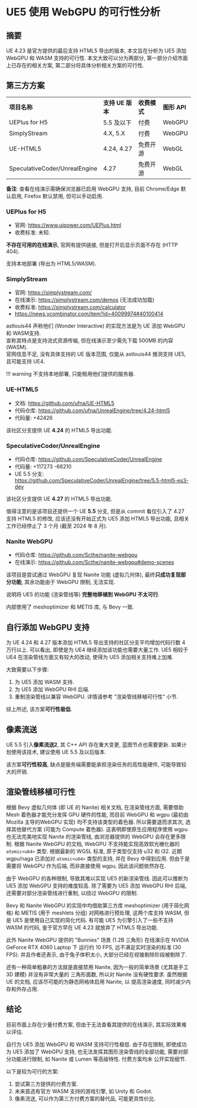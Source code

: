 # UE5 使用 WebGPU 的可行性分析

## 摘要

UE 4.23 是官方提供的最后支持 HTML5 导出的版本, 本文旨在分析为 UE5 添加 WebGPU 和 WASM 支持的可行性. 本文大致可以分为两部分, 第一部分介绍市面上已存在的相关方案, 第二部分将具体分析相关方案的可行性.

## 第三方方案

|                               |                  |              |              |
|-------------------------------|------------------|--------------|--------------|
| **项目名称**                  | **支持 UE 版本** | **收费模式** | **图形 API** |
| UEPlus for H5                 | 5.5 及以下       | 付费         | WebGPU       |
| SimplyStream                  | 4.X, 5.X         | 付费         | WebGPU       |
| UE-HTML5                      | 4.24, 4.27       | 免费开源     | WebGL        |
| SpeculativeCoder/UnrealEngine | 4.27             | 免费开源     | WebGL        |

**备注**: 查看在线演示需确保浏览器已启用 WebGPU 支持, 目前 Chrome/Edge 默认启用, Firefox 默认禁用,  但可以手动启用.

### UEPlus for H5

- 官网: <https://www.uipower.com/UEPlus.html>
- 收费标准: 未知.

**不存在可用的在线演示**, 官网有提供链接, 但是打开后显示页面不存在 (HTTP 404).

支持本地部署 (导出为 HTML5/WASM).

### SimplyStream

- 官网: <https://simplystream.com/>
- 在线演示: <https://simplystream.com/demos> (无法成功加载)
- 收费标准: <https://simplystream.com/calculator>
- <https://news.ycombinator.com/item?id=40099974#40100414>

astlouis44 声称他们 (Wonder Interactive) 的实现方法是为 UE 添加 WebGPU 和 WASM支持.  
宣称其特点是支持流式资源传输, 但在线演示至少需先下载 500MB 的内容 (WASM).  
官网信息不足, 没有具体支持的 UE 版本范围, 仅能从 astlouis44 推测支持 UE5, 且可能支持 UE4.

!!! warning
    不支持本地部署, 只能租用他们提供的服务器.

### UE-HTML5

- 文档: <https://github.com/ufna/UE-HTML5>
- 代码仓库: <https://github.com/ufna/UnrealEngine/tree/4.24-html5>
- 代码量: +42426

该社区分支提供 UE **4.24** 的 HTML5 导出功能.

### SpeculativeCoder/UnrealEngine

- 代码仓库: <https://github.com/SpeculativeCoder/UnrealEngine>
- 代码量: +117273 -66210
- UE 5.5 分支: <https://github.com/SpeculativeCoder/UnrealEngine/tree/5.5-html5-es3-dev>

该社区分支提供 UE **4.27** 的 HTML5 导出功能.

值得注意的是该项目还提供一个 UE **5.5** 分支, 但是从 commit 看仅引入了 4.27 支持 HTML5 的修改, 应该还没有开始正式为 UE5 添加 HTML5 导出功能, 且相关工作已经停止了 3 个月 (截至 2024 年 8 月).

### Nanite WebGPU

- 代码仓库: <https://github.com/Scthe/nanite-webgpu>
- 在线演示: <https://github.com/Scthe/nanite-webgpu#demo-scenes>

该项目是尝试通过 WebGPU 复现 Nanite 功能 (虚拟几何体), 最终**只成功复现部分功能**, 其余功能由于 WebGPU 限制, 无法实现.

说明将 UE5 的功能 (渲染管线等) **完整地移植到 WebGPU 不太可行**.

内部使用了 meshoptimizer 和 METIS 库, 与 Bevy 一致.

## 自行添加 WebGPU 支持

为 UE 4.24 和 4.27 版本添加 HTML5 导出支持的社区分支平均增加代码行数 4 万行以上. 可以看出, 即使是为 UE4 继续添加该功能也需要大量工作. UE5 相较于 UE4 在渲染管线方面又有较大的改动, 使得为 UE5 添加相关支持难上加难.

大致需要以下步骤:

1. 为 UE5 添加 WASM 支持.
2. 为 UE5 添加 WebGPU RHI 后端.
3. 重制渲染管线以兼容 WebGPU. 详情请参考 “渲染管线移植可行性” 小节.

综上所述, 该方案**可行性极低**.

## 像素流送

UE 5.5 引入**像素流送2**, 其 C++ API 存在重大变更, 蓝图节点也需要更新. 如果计划使用该技术, 建议使用 UE 5.5 及以后版本.

该方案**可行性较高**, 缺点是服务端需要能承担渲染任务的高性能硬件, 可能导致较大的开销.

## 渲染管线移植可行性

根据 Bevy 虚拟几何体 (即 UE 的 Nanite) 相关文档, 在渲染管线方面, 需要借助 Mesh 着色器才能充分发挥 GPU 硬件的性能, 而目前 WebGPU 和 wgpu (最初由 Mozilla 主导的WebGPU 实现) 均不支持该类型的着色器. 所以需要退而求其次, 选择其他替代方案 (可能为 Compute 着色器). 这表明即使原生应用程序使用 wgpu 也无法完美地实现 Nanite 的渲染管线, 由浏览器提供的 WebGPU 会存在更多限制. 根据 Nanite WebGPU 的文档, WebGPU 不支持能实现高效软光栅化器的 `atomic<u64>` 类型. 根据最新的 WGSL 标准, 原子类型仅支持 u32 和 i32. 近期 wgpu/naga 已添加对 `atomic<u64>` 类型的支持, 并在 Bevy 中得到应用. 但由于是需要将 WebGPU 作为后端, 而非直接使用 wgpu, 因此该问题依然存在.

由于 WebGPU 的各种限制, 导致其难以实现 UE5 的新渲染管线. 因此可以推断为 UE5 添加 WebGPU 支持的难度较高. 除了需要为 UE5 添加 WebGPU RHI 后端, 还需要对部分渲染管线进行重制, 以绕过 WebGPU 的限制.

Bevy 和 Nanite WebGPU 的实现中均借助第三方库 meshoptimizer (用于简化网格) 和 METIS (用于 meshlets 分组) 对网格进行预处理, 这两个库支持 WASM, 但是 UE5 是使用自己实现的简化代码. 有可能 UE5 为引擎引入了一些不支持 WASM 的代码, 鉴于官方早在 UE 4.23 就放弃了 HTML5 导出功能.

此外 Nanite WebGPU 提供的 "Bunnies" 场景 (1.2B 三角形) 在线演示在 NVIDIA GeForce RTX 4060 Laptop 下 运行约 10 FPS, 远不满足实时渲染的标准 (30 FPS). 并且作者还表示, 由于兔子体积太小, 大部分已经在视锥剔除阶段被剔除了.

还有一种简单粗暴的方法就是直接禁用 Nanite, 因为一般的简单场景 (尤其是手工 3D 建模) 并没有非常大量的 三角形面数, 所以对 Nanite 没有硬性要求. 虽然根据 UE 的文档, 应该尽可能的为静态网格体启用 Nanite, 以 提高渲染速度, 同时减少内存和外存占用.

## 结论

目前市面上存在少量付费方案, 但由于无法查看其提供的在线演示, 其实际效果难以评估.

自行为 UE5 添加 WebGPU 和 WASM 支持可行性极低. 由于存在限制, 即使成功为 UE5 添加了 WebGPU 支持, 也无法发挥其图形渲染管线的全部功能, 需要对部分功能进行限制, 如 Nanite 或 Lumen 等高级特性. 付费方案均未 公开实现细节.

以下是较为可行的方案:

1. 尝试第三方提供的付费方案.
2. 未来首选有官方 WASM 支持的游戏引擎, 如 Unity 和 Godot.
3. 像素流送, 可以作为第三方付费方案的替代品, 可能更具性价比.

